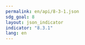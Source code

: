 ```yaml
---
permalink: en/api/8-3-1.json
sdg_goal: 8
layout: json_indicator
indicator: "8.3.1"
lang: en
---
```

